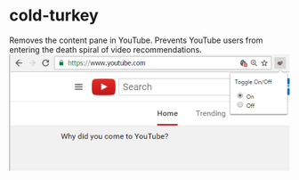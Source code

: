 # cold-turkey

Removes the content pane in YouTube. Prevents YouTube users from entering the death spiral of video recommendations.
![Screenshot](https://raw.githubusercontent.com/JimmyFW/cold-turkey/master/screen.png)
